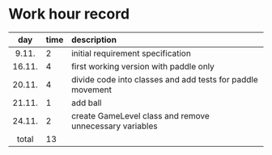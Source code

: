 # Work hour record

| day   | time | description  |
| :----:|:-----| :-----|
| 9.11. |   2  | initial requirement specification |
| 16.11.|   4  | first working version with paddle only |
| 20.11.|   4  | divide code into classes and add tests for paddle movement |
| 21.11.|   1  | add ball |
| 24.11.|   2  | create GameLevel class and remove unnecessary variables |
| total |  13  | 
